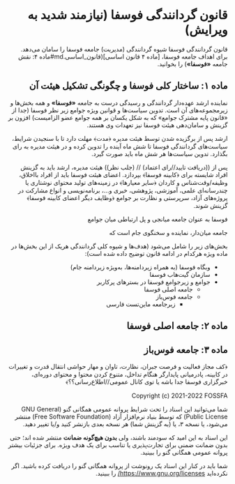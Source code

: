 <div dir="rtl" align="right">

# قانون گردانندگی فوسفا (نیازمند شدید به ویرایش)
قانون گردانندگی فوسفا شیوه گردانندگی (مدیریت) جامعه فوسفا را سامان می‌دهد.
برای اهداف جامعه فوسفا،
[ماده ۴ قانون اساسی](قانون_اساسی.md#ماده ۴: نقش جامعه **«فوسفا»**) را بخوانید.

## ماده ۱: ساختار کلی فوسفا و چگونگی تشکیل هیئت آن
نماینده ارشد عهده‌دار گردانندگی و رسیدگی درست به جامعه **«فوسفا»** و همه
بخش‌ها و زیرمجموعه‌های آن است. تدوین سیاست‌ها و قوانین ویژه جوامع زیر نظر
فوسفا (جدا از «قانون پایه مشترک جوامع» که به شکل یکسان بر همه جوامع عضو
الزامیست) افزون بر گزینش و سامان‌دهی هیئت فوسفا نیز تعهدات وی هستند.

ارشد پس از برگزیده شدن توسط هیئت مدیره ﴿مدت﴾ مهلت دارد تا با سنجیدن شرایط،
سیاست‌های گردانندگی فوسفا تا شش ماه آینده را تدوین کرده و در هیئت مدیره به رای
بگذارد. تدوین سیاست‌ها هر شش ماه باید صورت گیرد.

<!--احتمال وجود جمله‌بندی بهتر-->
پس از ((دریافت تایید//رای اعتماد) // (جلب نظر)) هیئت مدیره، ارشد باید به گزینش
افراد شایسته برای ﴿کابینه فوسفا﴾ بپردازد. اعضای هیئت فوسفا باید از افراد
بااخلاق، وظیفه/وقت‌شناس و کاردان ﴿سایر معیارها﴾ در زمینه‌های تولید محتوای
نوشتاری یا چندرسانه‌ای علمی، آموزشی، پژوهشی، خبری و…، برنامه‌نویسی و انواع
مشارکت در پروژه‌های آزاد، سرپرستی و نظارت بر جوامع ﴿وظایف دیگر اعضای کابینه
فوسفا﴾ گزینش شوند.

فوسفا به عنوان جامعه میانجی و پل ارتباطی میان جوامع
<!--تعریف دقیق‌تر از فوسفا--> جامعه میان‌دار، نماینده و سخنگوی جام است که
بخش‌های زیر را شامل می‌شود (هدف‌ها و شیوه کلی گردانندگی هریک از این بخش‌ها در
ماده ویژه هرکدام در ادامه قانون توضیح داده شده است):
+ وبگاه فوسفا (به همراه زیردامنه‌ها، به‌ویژه زیردامنه جام)
+ سازمان گیت‌هاب فوسفا <!--کدبرگ، گیت‌لب، بیت‌باکت و…-->
+ جوامع و زیرجوامع فوسفا در بسترهای پرکاربر
    * جامعه اصلی فوسفا
    * جامعه فوس‌باز
        - زیرجامعه ماین‌تست فارسی
<!--راه‌اندازی بسترهای ایرانی، سرور ایمیل، IRC و… برای مواقع قطع دسترسی به
اینترنت-->

## ماده ۲: جامعه اصلی فوسفا


## ماده ۳: جامعه فوس‌باز


﴿کف مجاز فعالیت و فرصت جبران،
نظارت، تاوان و مهار حواشی انتقال قدرت و تغییرات در کابینه،
پادرمیانی پایدارگر هنگام تداخل،
متنوع کردن محتوا و محتوای دوره‌ای،
خبرگزاری فوسفا جدا باشه یا توی کانال عمومی//اطلاع‌رسانی؟؟﴾

Copyright (c) 2021-2022 FOSSFA

شما می‌توانید این اسناد را تحت شرایط پروانه عمومی همگانی
گنو (GNU General Public License) که توسط بنیاد نرم‌افزار
آزاد (Free Software Foundation) منتشر می‌شود، یا نسخه ۳، یا (به گزینش شما) هر
نسخه بعدی بازنشر کنید و/یا تغییر دهید.

این اسناد به این امید که سودمند باشند، ولی **بدون هیچ‌گونه ضمانت** منتشر
شده اند؛ حتی بدون ضمانت ضمنی برای تجارت‌پذیری یا تناسب برای یک هدف ویژه.
برای جزئیات بیشتر پروانه عمومی همگانی گنو را ببینید.

شما باید در کنار این اسناد یک رونوشت از پروانه همگانی گنو را دریافت کرده
باشید. اگر نکرده‌اید https://www.gnu.org/licenses/ را ببینید.
</div>
